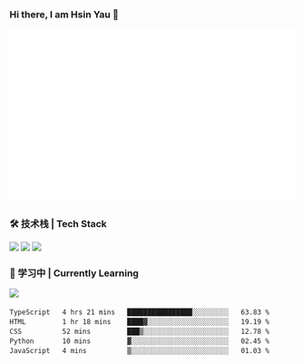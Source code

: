 ### Hi there, I am Hsin Yau 👋 
![Metrics](./github-metrics.svg)

### 🛠 技术栈 | Tech Stack
![](https://skillicons.dev/icons?i=html,css,js,ts,sass,jquery,bootstrap,vue&theme=light) 
![](https://skillicons.dev/icons?i=vite,nuxtjs,webpack,tailwindcss,windicss,nodejs,express,markdown&theme=light)
![](https://skillicons.dev/icons?i=mysql,mongodb,git,pug,vscode,idea,ps,figma&theme=light)

### 📖 学习中 | Currently Learning

![](https://skillicons.dev/icons?i=react,nextjs,svelte,nestjs,nginx,docker,rollupjs&theme=light)

<!--START_SECTION:waka-->

```txt
TypeScript   4 hrs 21 mins   ████████████████░░░░░░░░░   63.83 %
HTML         1 hr 18 mins    ████▓░░░░░░░░░░░░░░░░░░░░   19.19 %
CSS          52 mins         ███▒░░░░░░░░░░░░░░░░░░░░░   12.78 %
Python       10 mins         ▓░░░░░░░░░░░░░░░░░░░░░░░░   02.45 %
JavaScript   4 mins          ▒░░░░░░░░░░░░░░░░░░░░░░░░   01.03 %
```

<!--END_SECTION:waka-->
